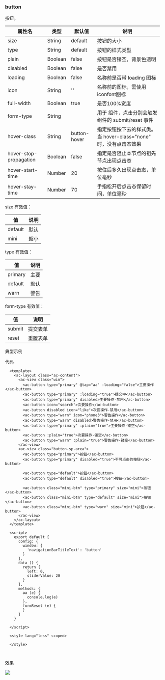 ### button
 按钮。

|属性名	| 类型	| 默认值	|  说明  |
|--------|-------|--------|-------------------|
|size |	String	| default	| 按钮的大小 |
|type	| String |	default	| 按钮的样式类型 |
|plain	| Boolean	| false	| 按钮是否镂空，背景色透明 |
|disabled	| Boolean	| false	 | 是否禁用 |
|loading	|Boolean |	false	| 名称前是否带 loading 图标 |
|icon  |	String	| ''	| 名称前的图标，需使用iconfont图标 |
|full-width	| Boolean	| true |	是否100%宽度 |
|form-type	| String |	|	用于 <ac-form/> 组件，点击分别会触发 <ac-form/> 组件的 submit/reset 事件 |
|hover-class	| String |	button-hover |	指定按钮按下去的样式类。当 hover-class="none" 时，没有点击态效果 |
|hover-stop-propagation	| Boolean	| false	 | 指定是否阻止本节点的祖先节点出现点击态 |
|hover-start-time	| Number |	20	| 按住后多久出现点击态，单位毫秒 |
|hover-stay-time |	Number |	70	| 手指松开后点击态保留时间，单位毫秒|

size 有效值：

|值	   | 说明  |
|-------|-----------|
|default	| 默认 |
|mini	 | 超小 |


type 有效值：

|  值	 |  说明  |
|------|--------|
|primary |	主要 |
|default	| 默认 |
|warn	 | 警告 |

form-type 有效值：

|值	 |   说明  |
|-----|--------|
|submit	| 提交表单 |
| reset	| 重置表单 |

典型示例

代码
```script
  <template>
    <ac-layout class="ac-content">
      <ac-view class="win">
        <ac-button type="primary" @tap="aa" :loading="false">主要操作</ac-button>
        <ac-button type="primary" :loading="true">提交中</ac-button>
        <ac-button type="primary" disabled>主要操作-禁用</ac-button>
        <ac-button icon="search">次要操作</ac-button>
        <ac-button disabled icon="like">次要操作-禁用</ac-button>
        <ac-button type="warn" icon="phone3">警告操作</ac-button>
        <ac-button type="warn" disabled>警告操作-禁用</ac-button>
        <ac-button type="primary" :plain="true">主要操作-镂空</ac-button>
        <ac-button :plain="true">次要操作-镂空</ac-button>
        <ac-button type="warn" :plain="true">警告操作-镂空</ac-button>
      </ac-view>
      <ac-view class="button-sp-area">
        <ac-button type="primary">按钮</ac-button>
        <ac-button type="primary" disabled="true">不可点击的按钮</ac-button>
  
        <ac-button type="default">按钮</ac-button>
        <ac-button type="default" disabled="true">按钮</ac-button>
  
        <ac-button class="mini-btn" type="primary" size="mini">按钮</ac-button>
        <ac-button class="mini-btn" type="default" size="mini">按钮</ac-button>
        <ac-button class="mini-btn" type="warn" size="mini">按钮</ac-button>
      </ac-view>
    </ac-layout>
  </template>
  
  <script>
    export default {
      config: {
        window: {
          'navigationBarTitleText': 'button'
        }
      },
      data () {
        return {
          left: 0,
          sliderValue: 20
        }
      },
      methods: {
        aa (e) {
          console.log(e)
        },
        formReset (e) {
        }
      }
    }
  
  </script>
  
  <style lang="less" scoped>
  
  </style>



```

效果

 ![](./img/button/button.png)
